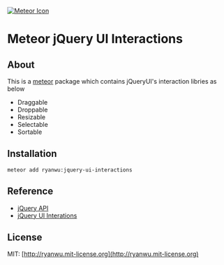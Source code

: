 [![Meteor Icon](http://icon.meteor.com/package/ryanwu:jquery-ui-interactions)](https://atmospherejs.com/ryanwu/jquery-ui-interactions)

# Meteor jQuery UI Interactions

## About

This is a [meteor](https://www.meteor.com/) package which contains jQueryUI's interaction libries as below

* Draggable
* Droppable
* Resizable
* Selectable
* Sortable


## Installation
```
meteor add ryanwu:jquery-ui-interactions
```

## Reference
* [jQuery API](http://api.jquery.com/)
* [jQuery UI Interations](http://api.jqueryui.com/category/interactions/)



## License

MIT: [http://ryanwu.mit-license.org](http://ryanwu.mit-license.org)
